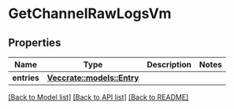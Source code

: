 # GetChannelRawLogsVm

## Properties

Name | Type | Description | Notes
------------ | ------------- | ------------- | -------------
**entries** | [**Vec<crate::models::Entry>**](Entry.md) |  | 

[[Back to Model list]](../README.md#documentation-for-models) [[Back to API list]](../README.md#documentation-for-api-endpoints) [[Back to README]](../README.md)


